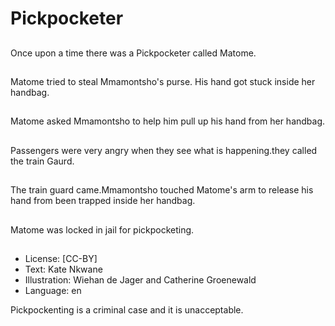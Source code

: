 # Pickpocketer

##
Once upon a time there was a
Pickpocketer called Matome.

##
Matome tried to steal
Mmamontsho's purse. His hand
got stuck inside her handbag.

##
Matome asked Mmamontsho to
help him pull up his hand from
her handbag.

##
Passengers were very angry when they see
what is happening.they called the train Gaurd.

##
The train guard came.Mmamontsho touched
Matome's arm to release his hand from been
trapped inside her handbag.

##
Matome was locked in jail for pickpocketing.

##
* License: [CC-BY]
* Text: Kate Nkwane
* Illustration: Wiehan de Jager and Catherine Groenewald
* Language: en

Pickpockenting is a criminal case and it is unacceptable.
